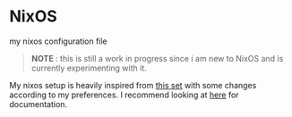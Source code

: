 # NixOS
my nixos configuration file

> **NOTE** : this is still a work in progress since i am new to NixOS and is currently experimenting with it. 

My nixos setup is heavily inspired from [this set](https://github.com/MatthiasBenaets/nixos-config) with some changes according to my preferences. I recommend looking at [here](https://github.com/MatthiasBenaets/nixos-config#readme) for documentation.

